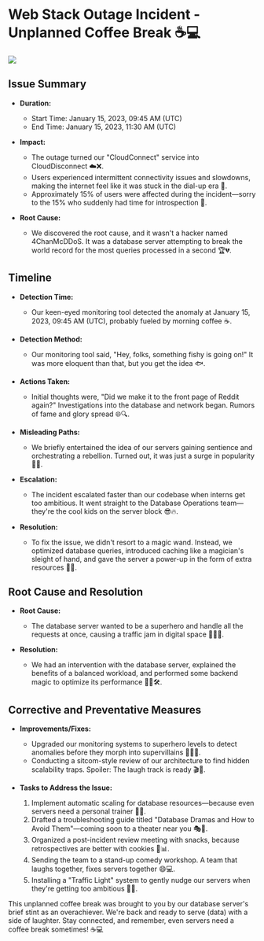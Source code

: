 # Web Stack Outage Incident - Unplanned Coffee Break ☕💻

![](https://media.giphy.com/media/FR61sPFtyp5MnifIN0/giphy-downsized-large.gif)

## Issue Summary

- **Duration:**
  - Start Time: January 15, 2023, 09:45 AM (UTC)
  - End Time: January 15, 2023, 11:30 AM (UTC)

- **Impact:**
  - The outage turned our "CloudConnect" service into CloudDisconnect ☁️❌.
  - Users experienced intermittent connectivity issues and slowdowns, making the internet feel like it was stuck in the dial-up era 📠.
  - Approximately 15% of users were affected during the incident—sorry to the 15% who suddenly had time for introspection 🤷.

- **Root Cause:**
  - We discovered the root cause, and it wasn't a hacker named 4ChanMcDDoS. It was a database server attempting to break the world record for the most queries processed in a second 🏆💔.

## Timeline

- **Detection Time:**
  - Our keen-eyed monitoring tool detected the anomaly at January 15, 2023, 09:45 AM (UTC), probably fueled by morning coffee ☕.

- **Detection Method:**
  - Our monitoring tool said, "Hey, folks, something fishy is going on!" It was more eloquent than that, but you get the idea 🐟.

- **Actions Taken:**
  - Initial thoughts were, "Did we make it to the front page of Reddit again?" Investigations into the database and network began. Rumors of fame and glory spread 🌐🔍.

- **Misleading Paths:**
  - We briefly entertained the idea of our servers gaining sentience and orchestrating a rebellion. Turned out, it was just a surge in popularity 🤖🚫.

- **Escalation:**
  - The incident escalated faster than our codebase when interns get too ambitious. It went straight to the Database Operations team—they're the cool kids on the server block 😎🔥.

- **Resolution:**
  - To fix the issue, we didn't resort to a magic wand. Instead, we optimized database queries, introduced caching like a magician's sleight of hand, and gave the server a power-up in the form of extra resources 🎩✨.

## Root Cause and Resolution

- **Root Cause:**
  - The database server wanted to be a superhero and handle all the requests at once, causing a traffic jam in digital space 🦸‍♂️🚥.

- **Resolution:**
  - We had an intervention with the database server, explained the benefits of a balanced workload, and performed some backend magic to optimize its performance 🧙‍♂️🛠️.

## Corrective and Preventative Measures

- **Improvements/Fixes:**
  - Upgraded our monitoring systems to superhero levels to detect anomalies before they morph into supervillains 🦸‍♀️🚨.
  - Conducting a sitcom-style review of our architecture to find hidden scalability traps. Spoiler: The laugh track is ready 🎬🤣.

- **Tasks to Address the Issue:**
  1. Implement automatic scaling for database resources—because even servers need a personal trainer 💪🔄.
  2. Drafted a troubleshooting guide titled "Database Dramas and How to Avoid Them"—coming soon to a theater near you 🎭📜.
  3. Organized a post-incident review meeting with snacks, because retrospectives are better with cookies 🍪📊.
  4. Sending the team to a stand-up comedy workshop. A team that laughs together, fixes servers together 😄💻.
  5. Installing a "Traffic Light" system to gently nudge our servers when they're getting too ambitious 🚦🚀.

This unplanned coffee break was brought to you by our database server's brief stint as an overachiever. We're back and ready to serve (data) with a side of laughter. Stay connected, and remember, even servers need a coffee break sometimes! ☕💻

